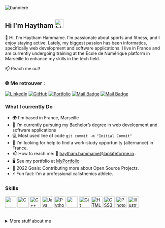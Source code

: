 ![banniere](https://github.com/user-attachments/assets/3896fa86-fe97-4015-b551-b426bbfe93e3)

## Hi I'm Haytham <img src="https://user-images.githubusercontent.com/1303154/88677602-1635ba80-d120-11ea-84d8-d263ba5fc3c0.gif" width="28px" height="28px" alt="hi">

🚀 Hi, I'm Haytham Hammame. I'm passionate about sports and fitness, and I enjoy staying active. Lately, my biggest passion has been informatics, specifically web development and software applications. I live in France and am currently undergoing training at the Ecole de Numérique platform in Marseille to enhance my skills in the tech field.


:mailbox: Reach me out!

### 🌐 Me retrouver :
[![LinkedIn](https://img.shields.io/badge/-LinkedIn-0e76a8?style=flat&logo=linkedin&logoColor=white)](https://www.linkedin.com/in/haytham-hammame-bb7195340/)
[![GitHub](https://img.shields.io/badge/-GitHub-333?style=flat&logo=github&logoColor=white)](https://github.com/haytham-hammame)
[![Portfolio](https://img.shields.io/badge/-Portfolio-ffb400?style=flat&logo=windowsterminal&logoColor=white)](https://haytham-hammame.github.io/portfolio/)
 [![Mail Badge](https://img.shields.io/badge/-@haytam.hme-e84393?style=flat&labelColor=e84393&logo=instagram&logoColor=white)](https://www.instagram.com/haytam.hme?igsh=MW5lMnk0Nzlxajgzag%3D%3D&utm_source=qr) [![Mail Badge](https://img.shields.io/badge/-haytham.hammame@laplateforme.io-c0392b?style=flat&labelColor=c0392b&logo=gmail&logoColor=white)](mailto:haytham.hammame@laplateforme.io)


### What I currently Do
- 🌍  I'm based in France, Marseille
- 🔭 I’m currently pursuing my Bachelor’s degree in web development and software applications
- :computer: Most used line of code `git commit -m "Initial Commit"`
- 🤔 I’m looking for help to find a work-study opportunity (alternance) in France.
- 📫 How to reach me: :email: haytham.hammame@laplateforme.io .
- 🖥️  See my portfolio at [MyPortfolio](https://haytham-hammame.github.io/portfolio/)
- 🥅 2022 Goals: Contributing more about Open Source Projects.
- ⚡ Fun fact: I'm a professional calisthenics athlete.

### Skills


<p align="left">
<img width="36" height="36" src="https://cdn.jsdelivr.net/gh/devicons/devicon/icons/vscode/vscode-original.svg" />
<a href="https://docs.microsoft.com/en-us/cpp/?view=msvc-170" target="_blank" rel="noreferrer"><img src="https://raw.githubusercontent.com/danielcranney/readme-generator/main/public/icons/skills/c-colored.svg" width="36" height="36" alt="C" /></a>
<a href="https://docs.microsoft.com/en-us/cpp/?view=msvc-170" target="_blank" rel="noreferrer"><img src="https://raw.githubusercontent.com/danielcranney/readme-generator/main/public/icons/skills/cplusplus-colored.svg" width="36" height="36" alt="C++" /></a>
<a href="https://www.oracle.com/java/" target="_blank" rel="noreferrer"><img src="https://raw.githubusercontent.com/danielcranney/readme-generator/main/public/icons/skills/java-colored.svg" width="36" height="36" alt="Java" /></a>
<a href="https://www.python.org/" target="_blank" rel="noreferrer"><img src="https://raw.githubusercontent.com/danielcranney/readme-generator/main/public/icons/skills/python-colored.svg" width="36" height="36" alt="Python" /></a>
<img src="https://user-images.githubusercontent.com/3369400/139448065-39a229ba-4b06-434b-bc67-616e2ed80c8f.png" width="36" height="36" />
<a href="https://git-scm.com/" target="_blank" rel="noreferrer"><img src="https://raw.githubusercontent.com/danielcranney/readme-generator/main/public/icons/skills/git-colored.svg" width="36" height="36" alt="Git" /></a>
<a href="https://developer.mozilla.org/en-US/docs/Glossary/HTML5" target="_blank" rel="noreferrer"><img src="https://raw.githubusercontent.com/danielcranney/readme-generator/main/public/icons/skills/html5-colored.svg" width="36" height="36" alt="HTML5" /></a>
<a href="https://www.w3.org/TR/CSS/#css" target="_blank" rel="noreferrer"><img src="https://raw.githubusercontent.com/danielcranney/readme-generator/main/public/icons/skills/css3-colored.svg" width="36" height="36" alt="CSS3" /></a>
<a href="https://www.adobe.com/uk/products/photoshop.html" target="_blank" rel="noreferrer"><img src="https://raw.githubusercontent.com/danielcranney/readme-generator/main/public/icons/skills/photoshop-colored.svg" width="36" height="36" alt="Photoshop" /></a>
<a href="https://www.adobe.com/uk/products/illustrator.html" target="_blank" rel="noreferrer"><img src="https://raw.githubusercontent.com/danielcranney/readme-generator/main/public/icons/skills/illustrator-colored.svg" width="36" height="36"  alt="Illustrator" /></a>  
</p>

<br />


<details>
<summary>
  More stuff about me
</summary>

<br >

<b>Profile Visits<b/>  

![Visitors](https://komarev.com/ghpvc/?username=haytham-hammame&label=Visitors)

<b>Github stats<b/>

<a href="http://www.github.com/haytham-hammame"><img src="https://github-readme-stats.vercel.app/api?username=haytham-hammame&show_icons=true&hide=prs,&count_private=true&title_color=0891b2&text_color=ffffff&icon_color=0891b2&bg_color=1c1917&hide_border=true&show_icons=true" alt="haytham-hammame's GitHub stats" /></a>



</details>



